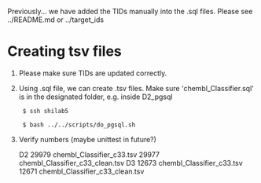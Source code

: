 Previously... we have added the TIDs manually into the .sql files. Please see ../README.md or ../target_ids

# Creating tsv files
1) Please make sure TIDs are updated correctly. 

2) Using .sql file, we can create .tsv files. Make sure 'chembl_Classifier.sql' is in the designated folder, e.g. inside D2_pgsql

		$ ssh shilab5

		$ bash ../../scripts/do_pgsql.sh


3) Verify numbers (maybe unittest in future?)

	D2 
		29979 chembl_Classifier_c33.tsv
		29977 chembl_Classifier_c33_clean.tsv
	D3
		12673 chembl_Classifier_c33.tsv
		12671 chembl_Classifier_c33_clean.tsv
